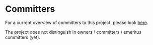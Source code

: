<!--
SPDX-FileCopyrightText: 2017-2021 Contributors to the OpenSTF project <korte.termijn.prognoses@alliander.com>

SPDX-License-Identifier: MPL-2.0
-->
# Committers
For a current overview of committers to this project, please look [here](https://github.com/OpenSTEF/openstef/graphs/contributors).

The project does not distinguish in owners / committers / emeritus committers (yet).
